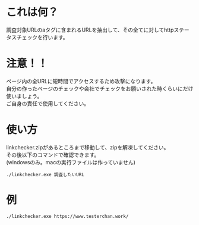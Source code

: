 # これは何？
調査対象URLのaタグに含まれるURLを抽出して、その全てに対してhttpステータスチェックを行います。
  
# 注意！！
ページ内の全URLに短時間でアクセスするため攻撃になります。  
自分の作ったページのチェックや会社でチェックをお願いされた時くらいにだけ使いましょう。  
ご自身の責任で使用してください。  
  
# 使い方
linkchecker.zipがあるところまで移動して、zipを解凍してください。  
その後以下のコマンドで確認できます。  
(windowsのみ。macの実行ファイルは作っていません)   

`./linkchecker.exe 調査したいURL`  
  
# 例
`./linkchecker.exe https://www.testerchan.work/`